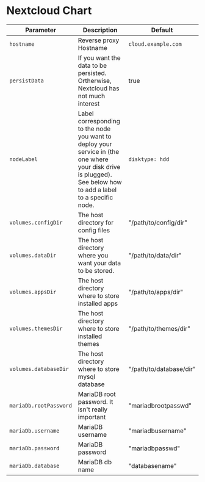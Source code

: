 # Nextcloud Chart

| Parameter                  | Description                         | Default                                                 |
|----------------------------|-------------------------------------|---------------------------------------------------------|
| `hostname`         | Reverse proxy Hostname | `cloud.example.com` |
| `persistData`      | If you want the data to be persisted. Ortherwise, Nextcloud has not much interest | true |
| `nodeLabel`         | Label corresponding to the node you want to deploy your service in (the one where your disk drive is plugged). See below how to add a label to a specific node. | `disktype: hdd` |
| `volumes.configDir`      | The host directory for config files | "/path/to/config/dir" |
| `volumes.dataDir`      | The host directory where you want your data to be stored. | "/path/to/data/dir" |
| `volumes.appsDir`      | The host directory where to store installed apps | "/path/to/apps/dir" |
| `volumes.themesDir`      | The host directory where to store installed themes | "/path/to/themes/dir" |
| `volumes.databaseDir`      | The host directory where to store mysql database | "/path/to/database/dir" |
| `mariaDb.rootPassword`      | MariaDB root password. It isn't really important | "mariadbrootpasswd" |
| `mariaDb.username`      | MariaDB username | "mariadbusername" |
| `mariaDb.password`      | MariaDB password | "mariadbpasswd" |
| `mariaDb.database`      | MariaDB db name | "databasename" |